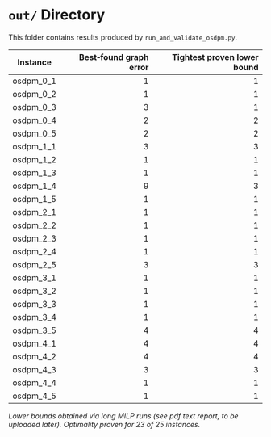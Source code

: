 # `out/` Directory

This folder contains results produced by `run_and_validate_osdpm.py`.

| Instance    | Best‑found graph error | Tightest proven lower bound |
|-------------|------------------------:|------------------------:|
| osdpm_0_1   | 1                       | 1                       |
| osdpm_0_2   | 1                       | 1                       |
| osdpm_0_3   | 3                       | 1                       |
| osdpm_0_4   | 2                       | 2                       |
| osdpm_0_5   | 2                       | 2                       |
| osdpm_1_1   | 3                       | 3                       |
| osdpm_1_2   | 1                       | 1                       |
| osdpm_1_3   | 1                       | 1                       |
| osdpm_1_4   | 9                       | 3                       |
| osdpm_1_5   | 1                       | 1                       |
| osdpm_2_1   | 1                       | 1                       |
| osdpm_2_2   | 1                       | 1                       |
| osdpm_2_3   | 1                       | 1                       |
| osdpm_2_4   | 1                       | 1                       |
| osdpm_2_5   | 3                       | 3                       |
| osdpm_3_1   | 1                       | 1                       |
| osdpm_3_2   | 1                       | 1                       |
| osdpm_3_3   | 1                       | 1                       |
| osdpm_3_4   | 1                       | 1                       |
| osdpm_3_5   | 4                       | 4                       |
| osdpm_4_1   | 4                       | 4                       |
| osdpm_4_2   | 4                       | 4                       |
| osdpm_4_3   | 3                       | 3                       |
| osdpm_4_4   | 1                       | 1                       |
| osdpm_4_5   | 1                       | 1                       |

_Lower bounds obtained via long MILP runs (see pdf text report, to be uploaded later). Optimality proven for 23 of 25 instances._  
